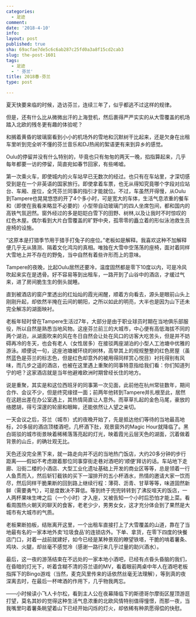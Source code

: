 ```yaml
---
categories:
  - 足迹
comment: 
date: '2018-4-10'
info: 
layout: post
published: true
sha: 69acfae7de5c6c6ab287c25fd0a3a8f15cd2cab3
slug: the-post-1601
tags:
  - 足迹
  - ' 芬兰'
title: 2018春-芬兰
type: post

---
```


夏天快要来临的时候，造访芬兰，连续三年了，似乎都逃不过这样的规律。

但是，还有什么比从微微出汗的上海登机，然后裹得严严实实的从大雪覆盖的机场踏入北欧的残冬更有趣的体验呢？

和搁着黄昏的玻璃窗看到小小的机场外的雪地和沉默树干比起来，还是欠身在出租车里听到完全听不懂的芬兰音乐和DJ热闹的絮语更有来到异乡的感觉。

Oulu的停留并没有什么特别的，毕竟也只有匆匆的两天一晚，掐指算起来，几乎每年都要一访的停留，简直宛如春节回家，有些唏嘘。

第一次乘火车，即使城内的火车站早已无数次的经过。也只有在车站里，才深切感受到是在一个非英语的国家旅行。即使拿着车票，也无从得知究竟哪个字段对应站台、车厢、座位，全凭芬兰同事的指引才能就位。不过，车虽然开得慢，从Oulu到Tampere也晃晃悠悠的开了4个多小时，可是宽大的车体，生活气息浓重的餐车和（即使在我看来略显不必要的）小型带自动玻璃门的四人坐席包间，都和国内的高铁气氛迥然。窗外经过的多是皑皑白雪下的田野、树林,以及让我时不时惊叹的红色木屋。偶尔看到大片白雪覆盖的旷野中央，孤零零的矗立着的形似泳池救生员座椅的设施。

“这原本是打猎季节用于猎手打兔子的座位。”老板如是解释。我喜欢这种不加解释便几乎无从猜测、隔着文化鸿沟的真相。唯独在大雪中空荡荡的座椅，面对着同样大雪地上并不存在的野兔，当中自然有着些许形而上的意味。

Tampere的夜晚，比起Oulu居然还要冷，温度固然都是零下10度以内，可是冷风吹起来实在是透骨。好不容易等到出租车，一路开到了山谷中的酒店，才缓过气来，进了房间脆生生的倒头就睡。

直到被酒店的窗户里透出的红灿灿的霞光闹醒，顺着方向看去，源头是眼前山头上刚刚升起，却依然半掩在云间的朝阳，之所以如此的明亮，大半也是因为山下还未完全解冻的湖面映衬。

老板年轻时曾在Tampere生活过7年，大部分是由于职业球员时期在当地俱乐部服役，所以自然是熟悉当地风物。这座芬兰前三的大城市，中心便有高低海拔不同的两个湖泊，从湖面吹来的风在冬日自然会让处在风口的访客大吃苦头，但是并不妨碍再冷的冬天，也会有老人（女性居多）在接驳两座湖泊的小型人工池塘中优雅的游泳。顺便说一句，这座池塘被环绕的树林，高举其上的规规整整的红色房屋（虽然蓝色是芬兰的标志色，但是红色却意外的被用得同样赏心悦目）衬托得别有风味，而几步之遥的酒店，也被在这里遇上重聚的同事特意指给我们看：你们知道列宁的吧？这家酒店就是当年他避难欧洲时期曾经长住的地方。

说是重聚，其实是和这位西班牙的同事第一次见面，此前他在杭州常驻数年，期间合作、会议不少，但是终究缘铿一面；前两年他转到Tampere并扎根至此，居然在这趟出差在办公室遇上，其热情简直让人意外。而草草扎起的金色马尾，豪放的络腮胡，得亏深邃的轮廓和眼眸，还能依然让人望之亲切。

一天会议之后，芬兰（城市）式的夜晚开始了，先是抵达他们等待的当地最高地标，20多层的酒店顶楼酒吧，几杯酒下肚，观景窗外的Magic Hour就降临了。黑白斑驳的城市街景映着稀稀落落亮起的灯光，映着霞光云层天色的湖面，沉着做着背景的山丘，的确壮观无比。

天色还没完全黑下来，就一路走向并不远的当地热门饭店，大约20多分钟的步行距离——假如不考虑跟着那位同事穿街走巷对酒吧的‘顺便’拜访的话。车站地下走廊、沿街二楼的小酒店、大型工业化遗址基础上开发的商业区等等，总是领着一行人鱼贯而入，然后斩钉截铁的买下一溜排开的五小杯酒水，热情的邀请大家一饮而尽，然后同样干脆果断的回到路上继续行程：薄荷、沥青、甘草等等，味道固然新鲜（需要勇气），可是度数决不算低。等到终于兜兜转转到了沸反喧天的饭店，一人两杯果味生啤之后（一个小时）才入座，又被告知一个小时后恐怕才能上菜。看看周围热火朝天的聊天的食客，老老少少，男男女女，这才充分体会到了果然是大城市有大城市的气质。

老板果断拍板，结账离开这里，一个出租车直接打上了大雪覆盖的山道，靠在了当地最有名的一家本地外卖‘垃圾食品’的连锁店外。下单、拿货，在零下四度的快餐店门口，对着一战前就建好，如今已经是某种景观的瞭望铁塔，干脆的啃着薯条、鸡块、火腿，却丝毫不感觉冷（感谢一路行来几乎过量的助兴酒水）。

最后，这一夜的游荡结束在不远处的一家本地小酒吧，已经有点昏头昏脑的我们，在昏暗的灯光下，听着含糊不清的芬兰语的MV，看着眼前两桌中年人在酒吧老板指挥下的Bingo游戏（当然，麦克风里传来的话依然丝毫无法理解），等到真的夜深离去时，在最后一杯啤酒的作用下，几乎物我两忘。

——小时候读小飞人卡尔松，看到主人公在夜幕降临下的斯德哥尔摩街区屋顶游逛打望，莫名其妙的觉得这种生活气息浓重的北欧风情特别值得憧憬，而那一夜，当我嘴里叼着薯条眺望着山下已经开始闪烁的灯火，却依稀有种夙愿得偿的快慰。








